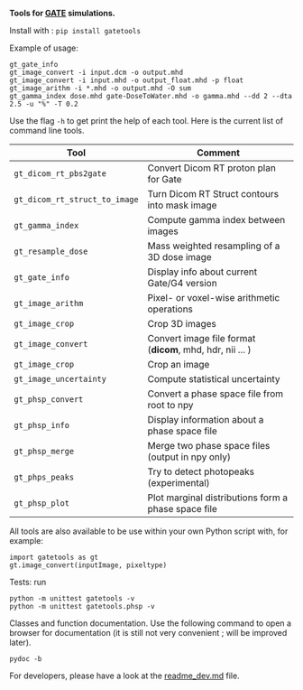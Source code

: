 **Tools for [GATE](https://github.com/OpenGATE/Gate/) simulations.**

Install with : `pip install gatetools`

Example of usage:
```
gt_gate_info
gt_image_convert -i input.dcm -o output.mhd
gt_image_convert -i input.mhd -o output_float.mhd -p float
gt_image_arithm -i *.mhd -o output.mhd -O sum
gt_gamma_index dose.mhd gate-DoseToWater.mhd -o gamma.mhd --dd 2 --dta 2.5 -u "%" -T 0.2
```

Use the flag `-h` to get print the help of each tool. Here is the current list of command line tools.

| Tool                          | Comment                                                   |
| -------------                 | -------------                                             |
| `gt_dicom_rt_pbs2gate`        | Convert Dicom RT proton plan for Gate                     |
| `gt_dicom_rt_struct_to_image` | Turn Dicom RT Struct contours into mask image             |
| `gt_gamma_index`              | Compute gamma index between images                        |
| `gt_resample_dose`            | Mass weighted resampling of a 3D dose image               |
| `gt_gate_info`                | Display info about current Gate/G4 version                |
| `gt_image_arithm`             | Pixel- or voxel-wise arithmetic operations                |
| `gt_image_crop`               | Crop 3D images                                            |
| `gt_image_convert`            | Convert image file format (**dicom**, mhd, hdr, nii ... ) |
| `gt_image_crop`               | Crop an image                                             |
| `gt_image_uncertainty`        | Compute statistical uncertainty                           |
| `gt_phsp_convert`             | Convert a phase space file from root to npy               |
| `gt_phsp_info`                | Display information about a phase space file              |
| `gt_phsp_merge`               | Merge two phase space files (output in npy only)          |
| `gt_phps_peaks`               | Try to detect photopeaks (experimental)                   |
| `gt_phsp_plot`                | Plot marginal distributions form a phase space file       |

All tools are also available to be use within your own Python script with, for example:
```
import gatetools as gt
gt.image_convert(inputImage, pixeltype)
```

Tests: run
```
python -m unittest gatetools -v
python -m unittest gatetools.phsp -v
```

Classes and function documentation. Use the following command to open a browser for documentation (it is still not very convenient ; will be improved later).
```
pydoc -b
```

For developers, please have a look at the [readme_dev.md](readme_dev.md) file.
